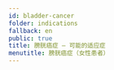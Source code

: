```yaml
---
id: bladder-cancer
folder: indications
fallback: en
public: true
title: 膀胱癌症 – 可能的适应症
menutitle: 膀胱癌症（女性患者）
---
```

